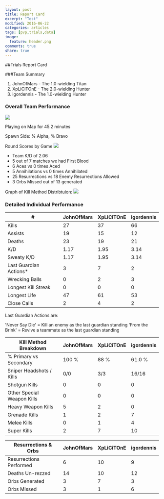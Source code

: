 ```yaml
---
layout: post
title: Report Card
excerpt: "Test"
modified: 2016-06-22
categories: articles
tags: [pvp,trials,data]
image:
  feature: header.png
comments: true
share: true
---
```


##Trials Report Card

###Team Summary

1. JohnOfMars - The 1.0-wielding Titan
2. XpLiCiTOnE - The 2.0-wielding Hunter
3. igordennis - The 1.0-wielding Hunter


### Overall Team Performance

![](https://www.bungie.net/img/theme/destiny/bgs/pgcrs/crucible_exodus_blue.jpg)

Playing on Map for 45.2 minutes

Spawn Side: % Alpha, % Bravo

Round Scores by Game
![](http://johnofmars.github.io/images/headers/trials2.jpg)

- Team K/D of 2.06
- 5 out of 7 matches we had First Blood	
- 6 Aces vs 0 times Aced
- 5 Annihilations vs 0 times Annihilated
- 25 Resurrections vs 18 Enemy Resurrections Allowed
- 3 Orbs Missed out of 13 generated

Graph of Kill Method Distribtuion:
![](http://johnofmars.github.io/images/headers/trials2.jpg)



### Detailed Individual Performance

| #                      	| JohnOfMars 	| XpLiCiTOnE 	| igordennis 	|
|------------------------	|-----------	|-----------	|-----------	|
| Kills                  	| 27     	| 37     	| 66     	|
| Assists                	| 19     	| 15     	| 12     	|
| Deaths                 	| 23     	| 19     	| 21     	|
| K/D                    	| 1.17    	| 1.95    	| 3.14    	|
| Sweaty K/D             	| 1.17   	| 1.95   	| 3.14    	|
| Last Guardian Actions* 	| 3   	| 7   	| 2   	|
| Wrecking Balls         	| 0    	| 2    	| 3    	|
| Longest Kill Streak    	| 0   	| 0   	| 0   	|
| Longest Life           	| 47    	| 61    	| 53    	|
| Close Calls            	| 2    	| 4    	| 2    	|

Last Guardian Actions are:

'Never Say Die' = Kill an enemy as the last guardian standing
'From the Brink' = Revive a teammate as the last guardian standing



| Kill Method Breakdown        	| JohnOfMars      	| XpLiCiTOnE      	| igordennis      	|
|----------------------------	|----------------	|----------------	|----------------	|
| % Primary vs Secondary     	| 100 %      	| 88 %      	| 61.0 %      	|
| Sniper Headshots / Kills   	| 0/0 	| 3/3 	| 16/16 	|
| Shotgun Kills              	| 0         	| 0         	| 0         	|
| Other Special Weapon Kills 	| 0         	| 0         	| 0         	|
| Heavy Weapon Kills         	| 5         	| 2         	| 0         	|
| Grenade Kills              	| 1          	| 2          	| 7          	|
| Melee Kills                	| 0          	| 1          	| 4          	|
| Super Kills                	| 2          	| 7          	| 10          	|

| Resurrections & Orbs      	| JohnOfMars      	| XpLiCiTOnE      	| igordennis      	|
|----------------------------	|----------------	|----------------	|----------------	|
| Resurrections Performed    	| 6        	| 10        	| 9        	|
| Deaths Un-rezzed           	| 14       	| 10       	| 12       	|
| Orbs Generated             	| 3       	| 7       	| 3       	|
| Orbs Missed                	| 3      	| 1      	| 6      	|
